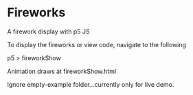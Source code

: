 # Fireworks
A firework display with p5 JS

To display the fireworks or view code, navigate to the following

p5 > fireworkShow

Animation draws at fireworkShow.html

Ignore empty-example folder...currently only for live demo. 

